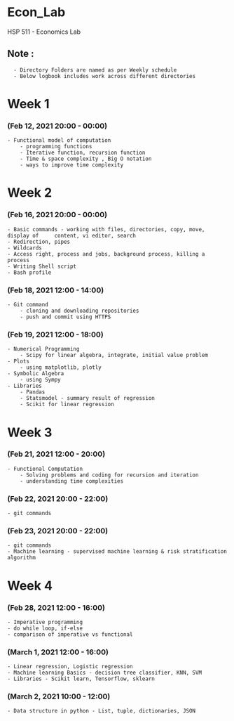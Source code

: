 # Econ_Lab

HSP 511 - Economics Lab 

## Note :
      - Directory Folders are named as per Weekly schedule
      - Below logbook includes work across different directories  

# Week 1 
### (Feb 12, 2021 20:00 - 00:00)
    - Functional model of computation
        - programming functions 
        - Iterative function, recursion function
        - Time & space complexity , Big O notation
        - ways to improve time complexity  

# Week 2 
### (Feb 16, 2021 20:00 - 00:00)
    - Basic commands - working with files, directories, copy, move, display of     content, vi editor, search
    - Redirection, pipes
    - Wildcards
    - Access right, process and jobs, background process, killing a process
    - Writing Shell script
    - Bash profile

### (Feb 18, 2021 12:00 - 14:00)
    - Git command 
        - cloning and downloading repositories 
        - push and commit using HTTPS

### (Feb 19, 2021 12:00 - 18:00)
    - Numerical Programming 
        - Scipy for linear algebra, integrate, initial value problem
    - Plots 
        - using matplotlib, plotly
    - Symbolic Algebra 
        - using Sympy 
    - Libraries
        - Pandas
        - Statsmodel - summary result of regression
        - Scikit for linear regression 

# Week 3
### (Feb 21, 2021 12:00 - 20:00)
    - Functional Computation
        - Solving problems and coding for recursion and iteration 
        - understanding time complexities 

### (Feb 22, 2021 20:00 - 22:00)
    - git commands 

### (Feb 23, 2021 20:00 - 22:00)
    - git commands 
    - Machine learning - supervised machine learning & risk stratification algorithm

# Week 4
### (Feb 28, 2021 12:00 - 16:00)
    - Imperative programming 
    - do while loop, if-else 
    - comparison of imperative vs functional 

### (March 1, 2021 12:00 - 16:00)
    - Linear regression, Logistic regression
    - Machine learning Basics - decision tree classifier, KNN, SVM 
    - Libraries - Scikit learn, Tensorflow, sklearn 

### (March 2, 2021 10:00 - 12:00)
    - Data structure in python - List, tuple, dictionaries, JSON
    


